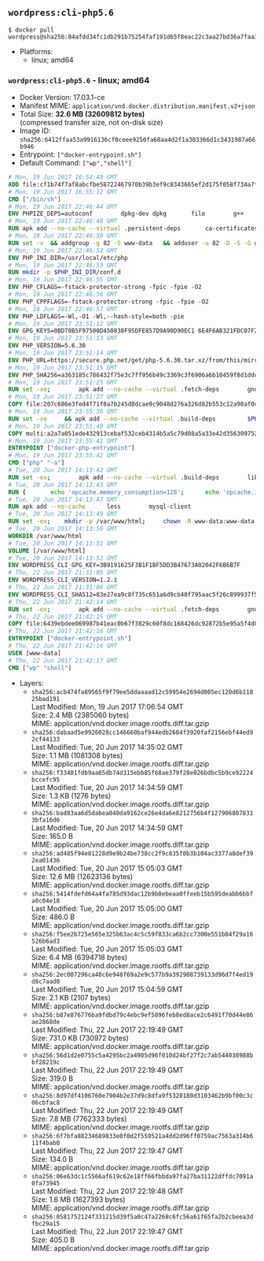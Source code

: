 ## `wordpress:cli-php5.6`

```console
$ docker pull wordpress@sha256:84afdd34fc1db291b75254faf191d65f8eac22c3aa27bd36a7faa33d72f87a25
```

-	Platforms:
	-	linux; amd64

### `wordpress:cli-php5.6` - linux; amd64

-	Docker Version: 17.03.1-ce
-	Manifest MIME: `application/vnd.docker.distribution.manifest.v2+json`
-	Total Size: **32.6 MB (32609812 bytes)**  
	(compressed transfer size, not on-disk size)
-	Image ID: `sha256:6412ffaa53a9916136cf0ceee9250fa68aa4d2f1a303366d1c3431987a66b946`
-	Entrypoint: `["docker-entrypoint.sh"]`
-	Default Command: `["wp","shell"]`

```dockerfile
# Mon, 19 Jun 2017 16:54:49 GMT
ADD file:cf1b74f7af8abcfbe58722467970b39b3ef9c8343665ef2d175f058f734a7f6e in / 
# Mon, 19 Jun 2017 16:55:12 GMT
CMD ["/bin/sh"]
# Mon, 19 Jun 2017 22:46:44 GMT
ENV PHPIZE_DEPS=autoconf 		dpkg-dev dpkg 		file 		g++ 		gcc 		libc-dev 		make 		pcre-dev 		pkgconf 		re2c
# Mon, 19 Jun 2017 22:46:48 GMT
RUN apk add --no-cache --virtual .persistent-deps 		ca-certificates 		curl 		tar 		xz
# Mon, 19 Jun 2017 22:46:50 GMT
RUN set -x 	&& addgroup -g 82 -S www-data 	&& adduser -u 82 -D -S -G www-data www-data
# Mon, 19 Jun 2017 22:46:52 GMT
ENV PHP_INI_DIR=/usr/local/etc/php
# Mon, 19 Jun 2017 22:46:53 GMT
RUN mkdir -p $PHP_INI_DIR/conf.d
# Mon, 19 Jun 2017 22:46:55 GMT
ENV PHP_CFLAGS=-fstack-protector-strong -fpic -fpie -O2
# Mon, 19 Jun 2017 22:46:56 GMT
ENV PHP_CPPFLAGS=-fstack-protector-strong -fpic -fpie -O2
# Mon, 19 Jun 2017 22:46:57 GMT
ENV PHP_LDFLAGS=-Wl,-O1 -Wl,--hash-style=both -pie
# Mon, 19 Jun 2017 23:51:12 GMT
ENV GPG_KEYS=0BD78B5F97500D450838F95DFE857D9A90D90EC1 6E4F6AB321FDC07F2C332E3AC2BF0BC433CFC8B3
# Mon, 19 Jun 2017 23:51:13 GMT
ENV PHP_VERSION=5.6.30
# Mon, 19 Jun 2017 23:51:14 GMT
ENV PHP_URL=https://secure.php.net/get/php-5.6.30.tar.xz/from/this/mirror PHP_ASC_URL=https://secure.php.net/get/php-5.6.30.tar.xz.asc/from/this/mirror
# Mon, 19 Jun 2017 23:51:15 GMT
ENV PHP_SHA256=a363185c786432f75e3c7ff956b49c3369c3f6906a6b10459f8d1ddc22f70805 PHP_MD5=68753955a8964ae49064c6424f81eb3e
# Mon, 19 Jun 2017 23:51:25 GMT
RUN set -xe; 		apk add --no-cache --virtual .fetch-deps 		gnupg 		openssl 	; 		mkdir -p /usr/src; 	cd /usr/src; 		wget -O php.tar.xz "$PHP_URL"; 		if [ -n "$PHP_SHA256" ]; then 		echo "$PHP_SHA256 *php.tar.xz" | sha256sum -c -; 	fi; 	if [ -n "$PHP_MD5" ]; then 		echo "$PHP_MD5 *php.tar.xz" | md5sum -c -; 	fi; 		if [ -n "$PHP_ASC_URL" ]; then 		wget -O php.tar.xz.asc "$PHP_ASC_URL"; 		export GNUPGHOME="$(mktemp -d)"; 		for key in $GPG_KEYS; do 			gpg --keyserver ha.pool.sks-keyservers.net --recv-keys "$key"; 		done; 		gpg --batch --verify php.tar.xz.asc php.tar.xz; 		rm -r "$GNUPGHOME"; 	fi; 		apk del .fetch-deps
# Mon, 19 Jun 2017 23:51:27 GMT
COPY file:207c686e3fed4f71f8a7b245d8dcae9c9048d276a326d82b553c12a90af0c0ca in /usr/local/bin/ 
# Mon, 19 Jun 2017 23:55:36 GMT
RUN set -xe 	&& apk add --no-cache --virtual .build-deps 		$PHPIZE_DEPS 		coreutils 		curl-dev 		libedit-dev 		libxml2-dev 		openssl-dev 		sqlite-dev 		&& export CFLAGS="$PHP_CFLAGS" 		CPPFLAGS="$PHP_CPPFLAGS" 		LDFLAGS="$PHP_LDFLAGS" 	&& docker-php-source extract 	&& cd /usr/src/php 	&& gnuArch="$(dpkg-architecture --query DEB_BUILD_GNU_TYPE)" 	&& ./configure 		--build="$gnuArch" 		--with-config-file-path="$PHP_INI_DIR" 		--with-config-file-scan-dir="$PHP_INI_DIR/conf.d" 				--disable-cgi 				--enable-ftp 		--enable-mbstring 		--enable-mysqlnd 				--with-curl 		--with-libedit 		--with-openssl 		--with-zlib 				--with-pcre-regex=/usr 				$PHP_EXTRA_CONFIGURE_ARGS 	&& make -j "$(nproc)" 	&& make install 	&& { find /usr/local/bin /usr/local/sbin -type f -perm +0111 -exec strip --strip-all '{}' + || true; } 	&& make clean 	&& cd / 	&& docker-php-source delete 		&& runDeps="$( 		scanelf --needed --nobanner --recursive /usr/local 			| awk '{ gsub(/,/, "\nso:", $2); print "so:" $2 }' 			| sort -u 			| xargs -r apk info --installed 			| sort -u 	)" 	&& apk add --no-cache --virtual .php-rundeps $runDeps 		&& apk del .build-deps 		&& pecl update-channels 	&& rm -rf /tmp/pear ~/.pearrc
# Mon, 19 Jun 2017 23:55:40 GMT
COPY multi:a2a7a051ede432913cebaf532ceb4314b5a5c79d08a5a33e42d3563097520588 in /usr/local/bin/ 
# Mon, 19 Jun 2017 23:55:41 GMT
ENTRYPOINT ["docker-php-entrypoint"]
# Mon, 19 Jun 2017 23:55:42 GMT
CMD ["php" "-a"]
# Tue, 20 Jun 2017 14:13:42 GMT
RUN set -ex; 		apk add --no-cache --virtual .build-deps 		libjpeg-turbo-dev 		libpng-dev 	; 		docker-php-ext-configure gd --with-png-dir=/usr --with-jpeg-dir=/usr; 	docker-php-ext-install gd mysqli opcache; 		runDeps="$( 		scanelf --needed --nobanner --recursive 			/usr/local/lib/php/extensions 			| awk '{ gsub(/,/, "\nso:", $2); print "so:" $2 }' 			| sort -u 			| xargs -r apk info --installed 			| sort -u 	)"; 	apk add --virtual .wordpress-phpexts-rundeps $runDeps; 	apk del .build-deps
# Tue, 20 Jun 2017 14:13:43 GMT
RUN { 		echo 'opcache.memory_consumption=128'; 		echo 'opcache.interned_strings_buffer=8'; 		echo 'opcache.max_accelerated_files=4000'; 		echo 'opcache.revalidate_freq=2'; 		echo 'opcache.fast_shutdown=1'; 		echo 'opcache.enable_cli=1'; 	} > /usr/local/etc/php/conf.d/opcache-recommended.ini
# Tue, 20 Jun 2017 14:13:47 GMT
RUN apk add --no-cache 		less 		mysql-client
# Tue, 20 Jun 2017 14:13:49 GMT
RUN set -ex; 	mkdir -p /var/www/html; 	chown -R www-data:www-data /var/www/html
# Tue, 20 Jun 2017 14:13:50 GMT
WORKDIR /var/www/html
# Tue, 20 Jun 2017 14:13:51 GMT
VOLUME [/var/www/html]
# Tue, 20 Jun 2017 14:13:52 GMT
ENV WORDPRESS_CLI_GPG_KEY=3B9191625F3B1F1BF5DD3B47673A02042F6B6B7F
# Thu, 22 Jun 2017 21:31:05 GMT
ENV WORDPRESS_CLI_VERSION=1.2.1
# Thu, 22 Jun 2017 21:31:06 GMT
ENV WORDPRESS_CLI_SHA512=83e27ea9c8f735c651a6d9cb40f795aac5f26c899937f53059ee58c2611e969a83cc00d1f010dc47900a0747a393c9ae06fe0003871df51811681a8f313cedc5
# Thu, 22 Jun 2017 21:42:14 GMT
RUN set -ex; 		apk add --no-cache --virtual .fetch-deps 		gnupg 	; 		curl -o /usr/local/bin/wp.gpg -fSL "https://github.com/wp-cli/wp-cli/releases/download/v${WORDPRESS_CLI_VERSION}/wp-cli-${WORDPRESS_CLI_VERSION}.phar.gpg"; 		export GNUPGHOME="$(mktemp -d)"; 	gpg --keyserver ha.pool.sks-keyservers.net --recv-keys "$WORDPRESS_CLI_GPG_KEY"; 	gpg --batch --decrypt --output /usr/local/bin/wp /usr/local/bin/wp.gpg; 	rm -r "$GNUPGHOME" /usr/local/bin/wp.gpg; 		echo "$WORDPRESS_CLI_SHA512 */usr/local/bin/wp" | sha512sum -c -; 	chmod +x /usr/local/bin/wp; 		apk del .fetch-deps; 		wp --allow-root --version
# Thu, 22 Jun 2017 21:42:15 GMT
COPY file:6439ebdee069987b41eac0b67f3829c60f8dc168426dc92872b5e95a5f4d8213 in /usr/local/bin/ 
# Thu, 22 Jun 2017 21:42:16 GMT
ENTRYPOINT ["docker-entrypoint.sh"]
# Thu, 22 Jun 2017 21:42:16 GMT
USER [www-data]
# Thu, 22 Jun 2017 21:42:17 GMT
CMD ["wp" "shell"]
```

-	Layers:
	-	`sha256:acb474fa89565f9f79ee5ddaaaad12c59954e2694d005ec120d6b11825bad191`  
		Last Modified: Mon, 19 Jun 2017 17:06:54 GMT  
		Size: 2.4 MB (2385060 bytes)  
		MIME: application/vnd.docker.image.rootfs.diff.tar.gzip
	-	`sha256:dabaad5e9926028cc146660baf944edb2684f3920faf2156ebf44ed92cf44133`  
		Last Modified: Tue, 20 Jun 2017 14:35:02 GMT  
		Size: 1.1 MB (1081308 bytes)  
		MIME: application/vnd.docker.image.rootfs.diff.tar.gzip
	-	`sha256:f33401fdb9aa65db74d315ebb85f68ae379f28e026bdbc5b9ce92224bccefc95`  
		Last Modified: Tue, 20 Jun 2017 14:34:59 GMT  
		Size: 1.3 KB (1276 bytes)  
		MIME: application/vnd.docker.image.rootfs.diff.tar.gzip
	-	`sha256:bad83aa6d5dabea040da9162ce26e4da6e8212756b4f1279068078313bfa16d6`  
		Last Modified: Tue, 20 Jun 2017 14:34:59 GMT  
		Size: 165.0 B  
		MIME: application/vnd.docker.image.rootfs.diff.tar.gzip
	-	`sha256:ad485f94e81228d9e9b24be738cc2f9c835f0b3b104ac3377a8def392ea01436`  
		Last Modified: Tue, 20 Jun 2017 15:05:03 GMT  
		Size: 12.6 MB (12623136 bytes)  
		MIME: application/vnd.docker.image.rootfs.diff.tar.gzip
	-	`sha256:5414fdefd64a4fa785d93dac12b9b8ebeaa0ffeeb15b595deabb6bbfa0c04e18`  
		Last Modified: Tue, 20 Jun 2017 15:05:00 GMT  
		Size: 486.0 B  
		MIME: application/vnd.docker.image.rootfs.diff.tar.gzip
	-	`sha256:f5ee2b725e565e325b63ac4c5c59f833ca6b2cc7300e551b84f29a16526b6ad3`  
		Last Modified: Tue, 20 Jun 2017 15:05:03 GMT  
		Size: 6.4 MB (6394718 bytes)  
		MIME: application/vnd.docker.image.rootfs.diff.tar.gzip
	-	`sha256:2ec007296ca40c6e948f69a2e9c577b9a392908739133d96d7f4ed19d8c7aad0`  
		Last Modified: Tue, 20 Jun 2017 15:04:59 GMT  
		Size: 2.1 KB (2107 bytes)  
		MIME: application/vnd.docker.image.rootfs.diff.tar.gzip
	-	`sha256:b87e876776ba9fdbd79c4ebc9ef5896feb8ed8ace2c6491f70d44e86ae2868de`  
		Last Modified: Thu, 22 Jun 2017 22:19:49 GMT  
		Size: 731.0 KB (730972 bytes)  
		MIME: application/vnd.docker.image.rootfs.diff.tar.gzip
	-	`sha256:56d1d2e0755c5a4295bc2a4905d96f010d24bf27f2c7ab544038988bbf28219c`  
		Last Modified: Thu, 22 Jun 2017 22:19:49 GMT  
		Size: 319.0 B  
		MIME: application/vnd.docker.image.rootfs.diff.tar.gzip
	-	`sha256:8d97df4106760e7904b2e37d9c8dfa9f5320180d3103462b9bf00c3c06cbfac8`  
		Last Modified: Thu, 22 Jun 2017 22:19:49 GMT  
		Size: 7.8 MB (7762333 bytes)  
		MIME: application/vnd.docker.image.rootfs.diff.tar.gzip
	-	`sha256:6f7bfa88234689833e0f0d2f559521a4dd2d96ff0759ac7563a314b611f4bab0`  
		Last Modified: Thu, 22 Jun 2017 22:19:47 GMT  
		Size: 134.0 B  
		MIME: application/vnd.docker.image.rootfs.diff.tar.gzip
	-	`sha256:06e63dc1c5566af619c62e18ff66fbbda97fa27ba31122dffdc7091a0fa73945`  
		Last Modified: Thu, 22 Jun 2017 22:19:48 GMT  
		Size: 1.6 MB (1627393 bytes)  
		MIME: application/vnd.docker.image.rootfs.diff.tar.gzip
	-	`sha256:0581752124f331215d39f5a0c47a2268c6fc56a61f65fa2b2cbeea3dfbc29a15`  
		Last Modified: Thu, 22 Jun 2017 22:19:47 GMT  
		Size: 405.0 B  
		MIME: application/vnd.docker.image.rootfs.diff.tar.gzip
